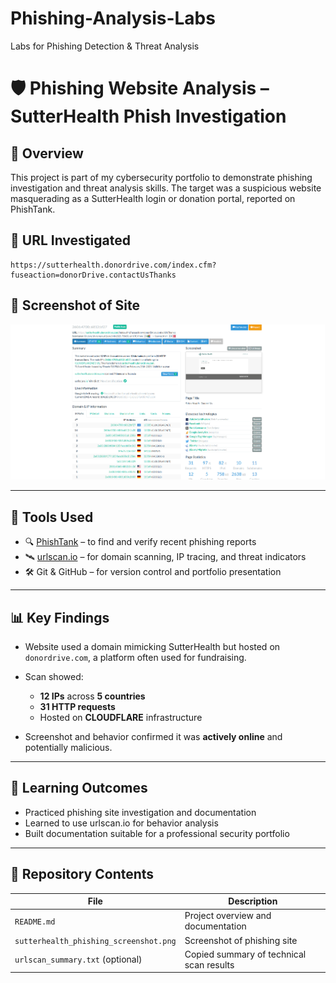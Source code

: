 # Phishing-Analysis-Labs
Labs for Phishing Detection &amp; Threat Analysis

# 🛡️ Phishing Website Analysis – SutterHealth Phish Investigation

## 📄 Overview

This project is part of my cybersecurity portfolio to demonstrate phishing investigation and threat analysis skills. The target was a suspicious website masquerading as a SutterHealth login or donation portal, reported on PhishTank.

## 🔗 URL Investigated

```
https://sutterhealth.donordrive.com/index.cfm?fuseaction=donorDrive.contactUsThanks
```

## 📸 Screenshot of Site

![Phishing Screenshot](sutterhealth_phishing_screenshot.png)

---

## 🧪 Tools Used

* 🔍 [PhishTank](https://phishtank.com/) – to find and verify recent phishing reports
* 🛰️ [urlscan.io](https://urlscan.io) – for domain scanning, IP tracing, and threat indicators
* 🛠️ Git & GitHub – for version control and portfolio presentation

---

## 📊 Key Findings

* Website used a domain mimicking SutterHealth but hosted on `donordrive.com`, a platform often used for fundraising.
* Scan showed:

  * **12 IPs** across **5 countries**
  * **31 HTTP requests**
  * Hosted on **CLOUDFLARE** infrastructure
* Screenshot and behavior confirmed it was **actively online** and potentially malicious.

---

## 🎯 Learning Outcomes

* Practiced phishing site investigation and documentation
* Learned to use urlscan.io for behavior analysis
* Built documentation suitable for a professional security portfolio

---

## 📁 Repository Contents

| File                                   | Description                              |
| -------------------------------------- | ---------------------------------------- |
| `README.md`                            | Project overview and documentation       |
| `sutterhealth_phishing_screenshot.png` | Screenshot of phishing site              |
| `urlscan_summary.txt` (optional)       | Copied summary of technical scan results |



